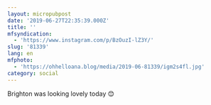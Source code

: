```yaml
---
layout: micropubpost
date: '2019-06-27T22:35:39.000Z'
title: ''
mfsyndication:
  - 'https://www.instagram.com/p/BzOuzI-lZ3Y/'
slug: '81339'
lang: en
mfphoto:
  - 'https://ohhelloana.blog/media/2019-06-81339/igm2s4fl.jpg'
category: social
---
```

Brighton was looking lovely today 😊
